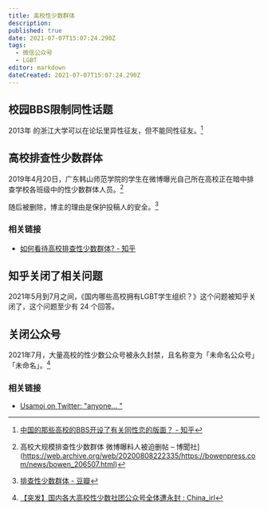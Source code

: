 ```yaml
---
title: 高校性少数群体
description: 
published: true
date: 2021-07-07T15:07:24.290Z
tags:
  - 微信公众号
  - LGBT
editor: markdown
dateCreated: 2021-07-07T15:07:24.290Z
---
```


## 校园BBS限制同性话题

2013年 的浙江大学可以在论坛里异性征友，但不能同性征友。[^ggbbs]

[^ggbbs]: [中国的那些高校的BBS开设了有关同性恋的版面？ - 知乎](https://web.archive.org/web/20210707071343/https://www.zhihu.com/question/19786447)

<!--

## 新浪微博超级话题被封锁

+ 2019年4月12日 les
+ 2019年4月14日 LGBTQ[^mlgid]

[^mlgid]: [当大学开始对LGBT进行排查 - 毛虫自习室 - 中国数字时代](https://web.archive.org/web/20210707064316/https://chinadigitaltimes.net/chinese/609560.html)

## 淘宝与闲鱼下架相关商品

2019年4月16日 淘宝与闲鱼上大量关于 LGBT 的周边及相关商品以「涉嫌违规：含有色情、暴力、低俗内容」被强制下架。[^mlgid]

## 哔哩哔哩封禁限制相关内容

2019年4月17日，哔哩哔哩屏蔽了 gay、女同志、男同志、女同性恋、男同性恋关键词，更早之前哔哩哔哩已经屏蔽了 百合、bl、gl 关键词。[^mlgid]

## 豆瓣删除条目

2019年4月19日，豆瓣删除了纪录片《HNK纪录片出柜 中国LGBT的呐喊》的条目。[^mlgid]

该纪录片原标题为《出柜 ～中国 · LGBT的呐喊～》(出櫃（カミングアウト）― 中国 LGBTの叫び)

-->

## 高校排查性少数群体

2019年4月20日，广东韩山师范学院的学生在微博曝光自己所在高校正在暗中排查学校各班级中的性少数群体人员。[^20200808]

[^20200808]: 高校大规模排查性少数群体 微博曝料人被迫删帖 – 博聞社](https://web.archive.org/web/20200808222335/https://bowenpress.com/news/bowen_206507.html)

随后被删除，博主的理由是保护投稿人的安全。[^20210707]

[^20210707]: [排查性少数群体 - 豆瓣](https://web.archive.org/web/20210707064327/https://www.douban.com/group/topic/138856057/)

### 相关链接

+ [如何看待高校排查性少数群体? - 知乎](https://web.archive.org/web/20210707064246/https://www.zhihu.com/question/321568704)

## 知乎关闭了相关问题

2021年5月到7月之间，《国内哪些高校拥有LGBT学生组织？》这个问题被知乎关闭了，这个问题至少有 24 个回答。

## 关闭公众号

2021年7月，大量高校的性少数公众号被永久封禁，且名称变为「未命名公众号」「未命名」。[^unn]

[^unn]: [【突发】国内各大高校性少数社团公众号全体遭永封 : China_irl](https://web.archive.org/web/20210706151724/https://old.reddit.com/r/China_irl/comments/oewxyf/突发国内各大高校性少数社团公众号全体遭永封/)

### 相关链接

+ [Usamoi on Twitter: "anyone… "](https://web.archive.org/web/20210707142757/https://twitter.com/__usamoi__/status/1412620584580653061)
